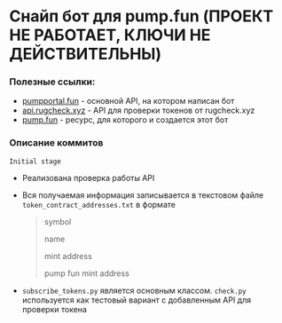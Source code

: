 # Снайп бот для pump.fun (ПРОЕКТ НЕ РАБОТАЕТ, КЛЮЧИ НЕ ДЕЙСТВИТЕЛЬНЫ)

### Полезные ссылки:
* [pumpportal.fun](https://pumpportal.fun/) - основной API, на котором написан бот
* [api.rugcheck.xyz](https://api.rugcheck.xyz/swagger/index.html) - API для проверки токенов от rugcheck.xyz
* [pump.fun](https://pump.fun/board) - ресурс, для которого и создается этот бот


### Описание коммитов
```Initial stage```
* Реализована проверка работы API
* Вся получаемая информация записывается в текстовом файле ```token_contract_addresses.txt``` в формате
  
  > symbol
  > 
  > name
  >
  > mint address
  >
  > pump fun  mint address

* ```subscribe_tokens.py``` является основным классом. ```check.py``` используется как тестовый вариант с добавленным API для проверки токена
